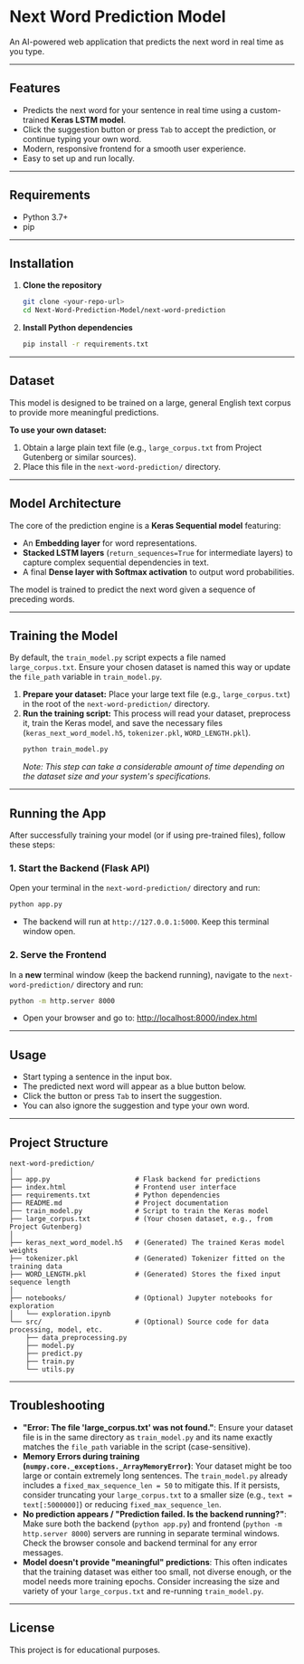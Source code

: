 # Next Word Prediction Model

An AI-powered web application that predicts the next word in real time as you type.

---

## Features

* Predicts the next word for your sentence in real time using a custom-trained **Keras LSTM model**.
* Click the suggestion button or press `Tab` to accept the prediction, or continue typing your own word.
* Modern, responsive frontend for a smooth user experience.
* Easy to set up and run locally.

---

## Requirements

* Python 3.7+
* pip

---

## Installation

1.  **Clone the repository**
    ```bash
    git clone <your-repo-url>
    cd Next-Word-Prediction-Model/next-word-prediction
    ```

2.  **Install Python dependencies**
    ```bash
    pip install -r requirements.txt
    ```

---

## Dataset

This model is designed to be trained on a large, general English text corpus to provide more meaningful predictions.

**To use your own dataset:**
1.  Obtain a large plain text file (e.g., `large_corpus.txt` from Project Gutenberg or similar sources).
2.  Place this file in the `next-word-prediction/` directory.

---

## Model Architecture

The core of the prediction engine is a **Keras Sequential model** featuring:
* An **Embedding layer** for word representations.
* **Stacked LSTM layers** (`return_sequences=True` for intermediate layers) to capture complex sequential dependencies in text.
* A final **Dense layer with Softmax activation** to output word probabilities.

The model is trained to predict the next word given a sequence of preceding words.

---

## Training the Model

By default, the `train_model.py` script expects a file named `large_corpus.txt`. Ensure your chosen dataset is named this way or update the `file_path` variable in `train_model.py`.

1.  **Prepare your dataset:** Place your large text file (e.g., `large_corpus.txt`) in the root of the `next-word-prediction/` directory.
2.  **Run the training script:** This process will read your dataset, preprocess it, train the Keras model, and save the necessary files (`keras_next_word_model.h5`, `tokenizer.pkl`, `WORD_LENGTH.pkl`).
    ```bash
    python train_model.py
    ```
    *Note: This step can take a considerable amount of time depending on the dataset size and your system's specifications.*

---

## Running the App

After successfully training your model (or if using pre-trained files), follow these steps:

### 1. Start the Backend (Flask API)

Open your terminal in the `next-word-prediction/` directory and run:
```bash
python app.py
````

  - The backend will run at `http://127.0.0.1:5000`. Keep this terminal window open.

### 2\. Serve the Frontend

In a **new** terminal window (keep the backend running), navigate to the `next-word-prediction/` directory and run:

```bash
python -m http.server 8000
```

  - Open your browser and go to: [http://localhost:8000/index.html](https://www.google.com/search?q=http://localhost:8000/index.html)

-----

## Usage

  - Start typing a sentence in the input box.
  - The predicted next word will appear as a blue button below.
  - Click the button or press `Tab` to insert the suggestion.
  - You can also ignore the suggestion and type your own word.

-----

## Project Structure

```
next-word-prediction/
│
├── app.py                     # Flask backend for predictions
├── index.html                 # Frontend user interface
├── requirements.txt           # Python dependencies
├── README.md                  # Project documentation
├── train_model.py             # Script to train the Keras model
├── large_corpus.txt           # (Your chosen dataset, e.g., from Project Gutenberg)
│
├── keras_next_word_model.h5   # (Generated) The trained Keras model weights
├── tokenizer.pkl              # (Generated) Tokenizer fitted on the training data
├── WORD_LENGTH.pkl            # (Generated) Stores the fixed input sequence length
│
├── notebooks/                 # (Optional) Jupyter notebooks for exploration
│   └── exploration.ipynb
└── src/                       # (Optional) Source code for data processing, model, etc.
    ├── data_preprocessing.py
    ├── model.py
    ├── predict.py
    ├── train.py
    └── utils.py
```

-----

## Troubleshooting

  * **"Error: The file 'large\_corpus.txt' was not found."**: Ensure your dataset file is in the same directory as `train_model.py` and its name exactly matches the `file_path` variable in the script (case-sensitive).
  * **Memory Errors during training (`numpy.core._exceptions._ArrayMemoryError`)**: Your dataset might be too large or contain extremely long sentences. The `train_model.py` already includes a `fixed_max_sequence_len = 50` to mitigate this. If it persists, consider truncating your `large_corpus.txt` to a smaller size (e.g., `text = text[:5000000]`) or reducing `fixed_max_sequence_len`.
  * **No prediction appears / "Prediction failed. Is the backend running?"**: Make sure both the backend (`python app.py`) and frontend (`python -m http.server 8000`) servers are running in separate terminal windows. Check the browser console and backend terminal for any error messages.
  * **Model doesn't provide "meaningful" predictions**: This often indicates that the training dataset was either too small, not diverse enough, or the model needs more training epochs. Consider increasing the size and variety of your `large_corpus.txt` and re-running `train_model.py`.

-----

## License

This project is for educational purposes.

```
```